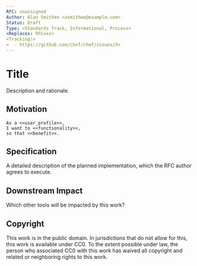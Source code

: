 ```yaml
---
RFC: unassigned
Author: Alan Smithee <asmithee@example.com>
Status: Draft
Type: <Standards Track, Informational, Process>
<Replaces: RFCxxx>
<Tracking:>
<  - https://github.com/chef/chef/issues/X>
---
```


# Title

Description and rationale.

## Motivation

    As a <<user_profile>>,
    I want to <<functionality>>,
    so that <<benefit>>.

## Specification

A detailed description of the planned implementation, which the RFC author agrees to execute.

## Downstream Impact

Which other tools will be impacted by this work?

## Copyright

This work is in the public domain. In jurisdictions that do not allow for this,
this work is available under CC0. To the extent possible under law, the person
who associated CC0 with this work has waived all copyright and related or
neighboring rights to this work.
